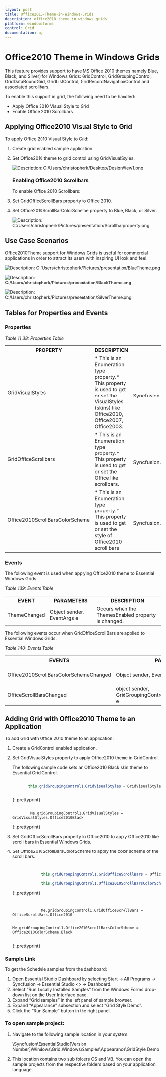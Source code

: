 ```yaml
---
layout: post
title: Office2010-Theme-in-Windows-Grids
description: office2010 theme in windows grids
platform: windowsforms
control: Grid
documentation: ug
---
```


# Office2010 Theme in Windows Grids

This feature provides support to have MS Office 2010 themes namely Blue, Black, and Silver) for Windows Grids: GridControl, GridGroupingControl, GridDataBoundGrid, GridListControl, GridRecordNavigationControl and associated scrollbars.

To enable this support in grid, the following need to be handled:

* Apply Office 2010 Visual Style to Grid
* Enable Office 2010 Scrollbars

## Applying Office2010 Visual Style to Grid

To apply Office 2010 Visual Style to Grid:

1. Create grid enabled sample application.
2. Set Office2010 theme to grid control using GridVisualStyles.



   ![Description: C:/Users/christopherk/Desktop/DesignView1.png](Office2010-Theme-in-Windows-Grids_images/Office2010-Theme-in-Windows-Grids_img1.png) 





   ### Enabling Office2010 Scrollbars

   To enable Office 2010 Scrollbars:

3. Set GridOfficeScrollBars property to Office 2010.
4. Set Office2010ScrollBarColorScheme property to Blue, Black, or Silver.

   ![Description: C:/Users/christopherk/Pictures/presentation/Scrollbarproperty.png](Office2010-Theme-in-Windows-Grids_images/Office2010-Theme-in-Windows-Grids_img2.png) 


## Use Case Scenarios

Office2010Theme support for Windows Grids is useful for commercial applications in order to attract its users with inspiring UI look and feel.

 ![Description: C:/Users/christopherk/Pictures/presentation/BlueTheme.png](Office2010-Theme-in-Windows-Grids_images/Office2010-Theme-in-Windows-Grids_img3.png) 



![Description: C:/Users/christopherk/Pictures/presentation/BlackTheme.png](Office2010-Theme-in-Windows-Grids_images/Office2010-Theme-in-Windows-Grids_img4.png) 





![Description: C:/Users/christopherk/Pictures/presentation/SilverTheme.png](Office2010-Theme-in-Windows-Grids_images/Office2010-Theme-in-Windows-Grids_img5.png)



## Tables for Properties and Events

### Properties

_Table 11 38: Properties Table_

<table>
<tr>
<th>
PROPERTY</th><th>
DESCRIPTION</th><th>
DATA TYPE</th></tr>
<tr>
<td>
GridVisualStyles</td><td>
* This is an Enumeration type property.* This property is used to get or set the VisualStyles (skins) like Office2010, Office2007, Office2003.</td><td>
<br>Syncfusion.Windows.Forms.GridVisualStyles</td></tr>
<tr>
<td>
GridOfficeScrollbars</td><td>
* This is an Enumeration type property.* This property is used to get or set the Office like scrollbars.</td><td>
<br>Syncfusion.Windows.Forms.OfficeScrollBars</td></tr>
<tr>
<td>
Office2010ScrollBarsColorScheme</td><td>
* This is an Enumeration type property.* This property is used to get or set the style of Office2010 scroll bars</td><td>
<br>Syncfusion.Windows.Forms.Office2010ColorScheme</td></tr>
</table>


### Events

The following event is used when applying Office2010 theme to Essential Windows Grids.

_Table 139: Events Table_

<table>
<tr>
<th>
EVENT</th><th>
PARAMETERS</th><th>
DESCRIPTION</th></tr>
<tr>
<td>
ThemeChanged</td><td>
Object sender, EventArgs e</td><td>
Occurs when the ThemesEnabled property is changed.</td></tr>
</table>


The following events occur when GridOfficeScrollBars are applied to Essential Windows Grids.

_Table 140: Events Table_

<table>
<tr>
<th>
EVENTS</th><th>
PARAMETERS</th><th>
DESCRIPTION</th></tr>
<tr>
<td>
Office2010ScrollBarsColorSchemeChanged</td><td>
Object sender, EventArgs e</td><td>
Occurs when the Office2010ScrollBarsColorScheme property has changed.</td></tr>
<tr>
<td>
OfficeScrollBarsChanged</td><td>
object sender, GridGroupingControl.OfficeScrollBarsEventArgs e</td><td>
Occurs when the GridOfficeScrollBars property has changed.</td></tr>
</table>

## Adding Grid with Office2010 Theme to an Application 

To add Grid with Office 2010 theme to an application:

1. Create a GridControl enabled application.
2. Set GridVisualStyles property to apply Office2010 theme in GridControl.

   The following sample code sets an Office2010 Black skin theme to Essential Grid Control.  

   ~~~ cs

          this.gridGroupingControl1.GridVisualStyles = GridVisualStyles.Office2010Black; 
		  
   ~~~
   {:.prettyprint}
   
   ~~~ vbnet
   
           Me.gridGroupingControl1.GridVisualStyles = GridVisualStyles.Office2010Black

   ~~~
   {:.prettyprint}

3. Set GridOfficeScrollBars property to Office2010 to apply Office2010 like scroll bars in Essential Windows Grids.
4. Set Office2010ScrollBarsColorScheme to apply the color scheme of the scroll bars.


   ~~~ cs


				this.gridGroupingControl1.GridOfficeScrollBars = OfficeScrollBars.Office2010;

				this.gridGroupingControl1.Office2010ScrollBarsColorScheme = Office2010ColorScheme.Black;


   ~~~
   {:.prettyprint}
   
   ~~~ vbnet


				Me.gridGroupingControl1.GridOfficeScrollBars = OfficeScrollBars.Office2010

				Me.gridGroupingControl1.Office2010ScrollBarsColorScheme = Office2010ColorScheme.Black
				
   ~~~
   {:.prettyprint}

### Sample Link

To get the Schedule samples from the dashboard:

1. Open Essential Studio Dashboard by selecting Start -> All Programs -> Syncfusion -> Essential Studio <<Version Number>> -> Dashboard.
2. Select “Run Locally Installed Samples” from the Windows Forms drop-down list on the User Interface pane.
3. Expand “Grid samples” in the left panel of sample browser.
4. Expand “Appearance” subsection and select “Grid Style Demo”.
5. Click the “Run Sample” button in the right panel.



### To open sample project:

1. Navigate to the following sample location in your system:

    <Install Location>\Syncfusion\EssentialStudio\[Version Number]\Windows\Grid.Windows\Samples\Appearance\GridStyle Demo

2. This location contains two sub folders CS and VB.  You can open the sample projects from the respective folders based on your application language.
